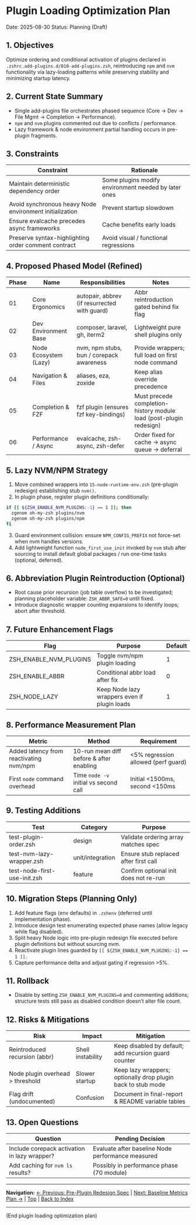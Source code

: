 # Plugin Loading Optimization Plan
Date: 2025-08-30
Status: Planning (Draft)

## 1. Objectives
Optimize ordering and conditional activation of plugins declared in `.zshrc.add-plugins.d/010-add-plugins.zsh`, reintroducing `npm` and `nvm` functionality via lazy-loading patterns while preserving stability and minimizing startup latency.

## 2. Current State Summary
- Single add-plugins file orchestrates phased sequence (Core → Dev → File Mgmt → Completion → Performance).
- `npm` and `nvm` plugins commented out due to conflicts / performance.
- Lazy framework & node environment partial handling occurs in pre-plugin fragments.

## 3. Constraints
| Constraint | Rationale |
|------------|-----------|
| Maintain deterministic dependency order | Some plugins modify environment needed by later ones |
| Avoid synchronous heavy Node environment initialization | Prevent startup slowdown |
| Ensure evalcache precedes async frameworks | Cache benefits early loads |
| Preserve syntax-highlighting order comment contract | Avoid visual / functional regressions |

## 4. Proposed Phased Model (Refined)
| Phase | Name | Responsibilities | Notes |
|-------|------|------------------|-------|
| 01 | Core Ergonomics | autopair, abbrev (if resurrected with guard) | Abbr reintroduction gated behind fix flag |
| 02 | Dev Environment Base | composer, laravel, gh, iterm2 | Lightweight pure shell plugins only |
| 03 | Node Ecosystem (Lazy) | nvm, npm stubs, bun / corepack awareness | Provide wrappers; full load on first node command |
| 04 | Navigation & Files | aliases, eza, zoxide | Keep alias override precedence |
| 05 | Completion & FZF | fzf plugin (ensures fzf key-bindings) | Must precede completion-history module load (post-plugin redesign) |
| 06 | Performance / Async | evalcache, zsh-async, zsh-defer | Order fixed for cache → async queue → deferral |

## 5. Lazy NVM/NPM Strategy
1. Move combined wrappers into `15-node-runtime-env.zsh` (pre-plugin redesign) establishing stub `nvm()`.
2. In plugin phase, register plugin definitions conditionally:
```zsh
if [[ ${ZSH_ENABLE_NVM_PLUGINS:-1} == 1 ]]; then
  zgenom oh-my-zsh plugins/nvm
  zgenom oh-my-zsh plugins/npm
fi
```
3. Guard environment collision: ensure `NPM_CONFIG_PREFIX` not force-set when nvm handles versions.
4. Add lightweight function `node_first_use_init` invoked by `nvm` stub after sourcing to install default global packages / run one-time tasks (optional, deferred).

## 6. Abbreviation Plugin Reintroduction (Optional)
- Root cause prior recursion (job table overflow) to be investigated; planning placeholder variable: `ZSH_ABBR_SAFE=0` until fixed.
- Introduce diagnostic wrapper counting expansions to identify loops; abort after threshold.

## 7. Future Enhancement Flags
| Flag | Purpose | Default |
|------|---------|--------|
| ZSH_ENABLE_NVM_PLUGINS | Toggle nvm/npm plugin loading | 1 |
| ZSH_ENABLE_ABBR | Conditional abbr load after fix | 0 |
| ZSH_NODE_LAZY | Keep Node lazy wrappers even if plugin loads | 1 |

## 8. Performance Measurement Plan
| Metric | Method | Requirement |
|--------|--------|-------------|
| Added latency from reactivating nvm/npm | 10-run mean diff before & after enabling | <5% regression allowed (perf guard) |
| First `node` command overhead | Time `node -v` initial vs second call | Initial <1500ms, second <150ms |

## 9. Testing Additions
| Test | Category | Purpose |
|------|----------|---------|
| test-plugin-order.zsh | design | Validate ordering array matches spec |
| test-nvm-lazy-wrapper.zsh | unit/integration | Ensure stub replaced after first call |
| test-node-first-use-init.zsh | feature | Confirm optional init does not re-run |

## 10. Migration Steps (Planning Only)
1. Add feature flags (env defaults) in `.zshenv` (deferred until implementation phase).
2. Introduce design test enumerating expected phase names (allow legacy while flag disabled).
3. Split heavy Node logic into pre-plugin redesign file executed before plugin definitions but without sourcing nvm.
4. Reactivate plugin lines guarded by `[[ ${ZSH_ENABLE_NVM_PLUGINS:-1} == 1 ]]`.
5. Capture performance delta and adjust gating if regression >5%.

## 11. Rollback
- Disable by setting `ZSH_ENABLE_NVM_PLUGINS=0` and commenting additions; structure tests still pass as disabled condition doesn’t alter file count.

## 12. Risks & Mitigations
| Risk | Impact | Mitigation |
|------|--------|-----------|
| Reintroduced recursion (abbr) | Shell instability | Keep disabled by default; add recursion guard counter |
| Node plugin overhead > threshold | Slower startup | Keep lazy wrappers; optionally drop plugin back to stub mode |
| Flag drift (undocumented) | Confusion | Document in final-report & README variable tables |

## 13. Open Questions
| Question | Pending Decision |
|----------|------------------|
| Include corepack activation in lazy wrapper? | Evaluate after baseline Node performance measured |
| Add caching for `nvm ls` results? | Possibly in performance phase (70 module) |

---
**Navigation:** [← Previous: Pre-Plugin Redesign Spec](pre-plugin-redesign-spec.md) | [Next: Baseline Metrics Plan →](baseline-metrics-plan.md) | [Top](#) | [Back to Index](../README.md)

---
(End plugin loading optimization plan)
